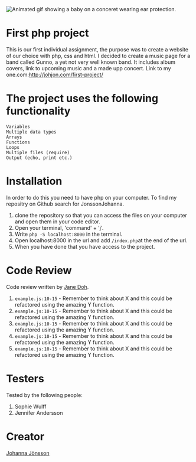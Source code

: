 <img src="https://media.giphy.com/media/14sKLRXRbj2LUQ/giphy.gif" alt="Animated gif showing a baby on a conceret wearing ear protection." />

# First php project

This is our first individual assignment, the purpose was to create a website of our choice with php, css and html. I decided to create a music page for a band called Gunno, a yet not very well known band. It includes album covers, link to upcoming music and a made upp concert.
Link to my one.com:http://johjon.com/first-project/

# The project uses the following functionality

    Variables
    Multiple data types
    Arrays
    Functions
    Loops
    Multiple files (require)
    Output (echo, print etc.)

# Installation

In order to do this you need to have php on your computer. To find my repositry on Github search for JonssonJohanna.

1. clone the repository so that you can access the files on your computer and open them in your code editor.
2. Open your terminal, 'command' + 'j'.
3. Write `php -S localhost:8000` in the terminal.
4. Open localhost:8000 in the url and add `/index.php`at the end of the url.
5. When you have done that you have access to the project.

# Code Review

Code review written by [Jane Doh](https://github.com/username).

1. `example.js:10-15` - Remember to think about X and this could be refactored using the amazing Y function.
2. `example.js:10-15` - Remember to think about X and this could be refactored using the amazing Y function.
3. `example.js:10-15` - Remember to think about X and this could be refactored using the amazing Y function.
4. `example.js:10-15` - Remember to think about X and this could be refactored using the amazing Y function.
5. `example.js:10-15` - Remember to think about X and this could be refactored using the amazing Y function.

# Testers

Tested by the following people:

1. Sophie Wulff
2. Jennifer Andersson

# Creator

[Johanna Jönsson](https://github.com/JonssonJohanna)
